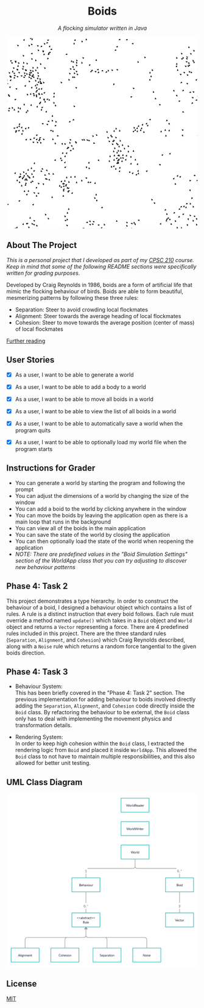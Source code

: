 <h1 align=center>Boids</h1>
<p align=center><i>A flocking simulator written in Java</i></p>
<p align="center"><img src="img/preview.png"/></p>

## About The Project
*This is a personal project that I developed as part of my [CPSC 210](https://sites.google.com/site/ubccpsc210/) course. Keep in mind that some of the following README sections were specifically written for grading purposes.* 

Developed by Craig Reynolds in 1986, boids are a form of artificial life that mimic the flocking behaviour of birds. Boids are able to form beautiful, mesmerizing patterns by following these three rules: 
- Separation: Steer to avoid crowding local flockmates
- Alignment: Steer towards the average heading of local flockmates
- Cohesion: Steer to move towards the average position (center of mass) of local flockmates

[Further reading](https://en.wikipedia.org/wiki/Boids)

## User Stories

- [x] As a user, I want to be able to generate a world
- [x] As a user, I want to be able to add a body to a world
- [x] As a user, I want to be able to move all boids in a world
- [x] As a user, I want to be able to view the list of all boids in a world
- [x] As a user, I want to be able to automatically save a world when the program quits
- [x] As a user, I want to be able to optionally load my world file when the program starts


## Instructions for Grader

- You can generate a world by starting the program and following the prompt
- You can adjust the dimensions of a world by changing the size of the window
- You can add a boid to the world by clicking anywhere in the window
- You can move the boids by leaving the application open as there is a main loop that runs in the background
- You can view all of the boids in the main application
- You can save the state of the world by closing the application
- You can then optionally load the state of the world when reopening the application
- *NOTE: There are predefined values in the "Boid Simulation Settings" section of the WorldApp class that you can try adjusting to discover new behaviour patterns*

## Phase 4: Task 2

This project demonstrates a type hierarchy. In order to construct the behaviour of a boid, I designed a behaviour object which contains a list of rules. A rule is a distinct instruction that every boid follows. Each rule must override a method named `update()` which takes in a `Boid` object and `World` object and returns a `Vector` representing a force. There are 4 predefined rules included in this project. There are the three standard rules (`Separation`, `Alignment`, and `Cohesion`) which Craig Reynolds described, along with a `Noise` rule which returns a random force tangential to the given boids direction.

## Phase 4: Task 3

- Behaviour System:  
    This has been briefly covered in the "Phase 4: Task 2" section. The previous implementation for adding behaviour to boids involved directly adding the `Separation`, `Alignment`, and `Cohesion` code directly inside the `Boid` class. By refactoring the behaviour to be external, the `Boid` class only has to deal with implementing the movement physics and transformation details.
    
- Rendering System:  
    In order to keep high cohesion within the `Boid` class, I extracted the rendering logic from `Boid`  and placed it inside `WorldApp`. This allowed the `Boid` class to not have to maintain multiple responsibilities, and this also allowed for better unit testing.

## UML Class Diagram
<p align="center"><img src="img/UML_Design_Diagram.png"/></p>

## License
[MIT](https://choosealicense.com/licenses/mit/)
